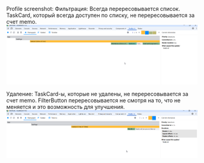 Profile screenshot:
Фильтрация:
Всегда перересовывается список.
TaskCard, который всегда доступен по списку, не перересовывается за счет memo.
![img.png](img.png)

Удаление:
TaskCard-ы, которые не удалены, не перересовывается за счет memo.
FilterButton перересовывается не смотря на то, что не меняется и это возможность для улучшения.
![img_1.png](img_1.png)